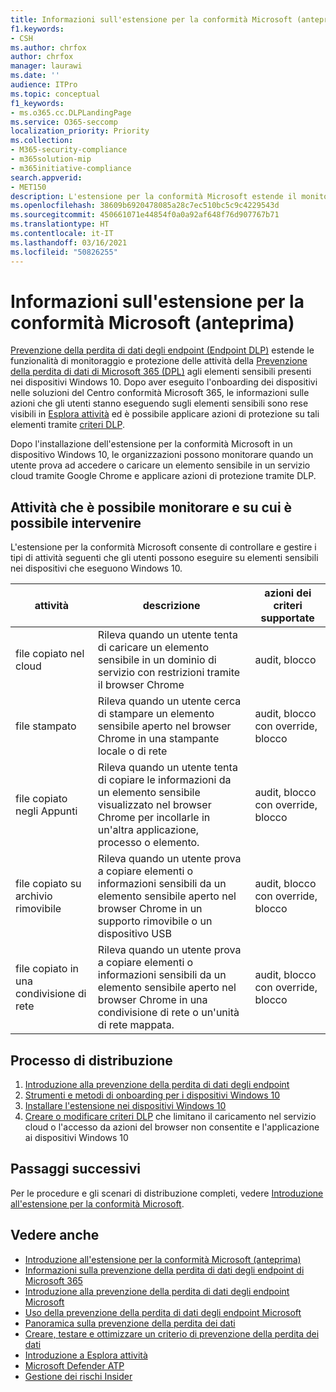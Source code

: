 ```yaml
---
title: Informazioni sull'estensione per la conformità Microsoft (anteprima)
f1.keywords:
- CSH
ms.author: chrfox
author: chrfox
manager: laurawi
ms.date: ''
audience: ITPro
ms.topic: conceptual
f1_keywords:
- ms.o365.cc.DLPLandingPage
ms.service: O365-seccomp
localization_priority: Priority
ms.collection:
- M365-security-compliance
- m365solution-mip
- m365initiative-compliance
search.appverid:
- MET150
description: L'estensione per la conformità Microsoft estende il monitoraggio e il controllo delle attività sui file e delle azioni di protezione nel browser Google Chrome
ms.openlocfilehash: 38609b6920478085a28c7ec510bc5c9c4229543d
ms.sourcegitcommit: 450661071e44854f0a0a92af648f76d907767b71
ms.translationtype: HT
ms.contentlocale: it-IT
ms.lasthandoff: 03/16/2021
ms.locfileid: "50826255"
---
```

# <a name="learn-about-the-microsoft-compliance-extension-preview"></a>Informazioni sull'estensione per la conformità Microsoft (anteprima)

[Prevenzione della perdita di dati degli endpoint (Endpoint DLP)](endpoint-dlp-learn-about.md) estende le funzionalità di monitoraggio e protezione delle attività della [Prevenzione della perdita di dati di Microsoft 365 (DPL)](data-loss-prevention-policies.md) agli elementi sensibili presenti nei dispositivi Windows 10. Dopo aver eseguito l'onboarding dei dispositivi nelle soluzioni del Centro conformità Microsoft 365, le informazioni sulle azioni che gli utenti stanno eseguendo sugli elementi sensibili sono rese visibili in [Esplora attività](data-classification-activity-explorer.md) ed è possibile applicare azioni di protezione su tali elementi tramite [criteri DLP](create-test-tune-dlp-policy.md).

Dopo l'installazione dell'estensione per la conformità Microsoft in un dispositivo Windows 10, le organizzazioni possono monitorare quando un utente prova ad accedere o caricare un elemento sensibile in un servizio cloud tramite Google Chrome e applicare azioni di protezione tramite DLP.  

## <a name="activities-you-can-monitor-and-take-action-on"></a>Attività che è possibile monitorare e su cui è possibile intervenire

L'estensione per la conformità Microsoft consente di controllare e gestire i tipi di attività seguenti che gli utenti possono eseguire su elementi sensibili nei dispositivi che eseguono Windows 10.

attività |descrizione  | azioni dei criteri supportate|
|---------|---------|---------|
|file copiato nel cloud  | Rileva quando un utente tenta di caricare un elemento sensibile in un dominio di servizio con restrizioni tramite il browser Chrome |audit, blocco|
|file stampato  |Rileva quando un utente cerca di stampare un elemento sensibile aperto nel browser Chrome in una stampante locale o di rete |audit, blocco con override, blocco|
|file copiato negli Appunti |Rileva quando un utente tenta di copiare le informazioni da un elemento sensibile visualizzato nel browser Chrome per incollarle in un'altra applicazione, processo o elemento. |audit, blocco con override, blocco|
|file copiato su archivio rimovibile    | Rileva quando un utente prova a copiare elementi o informazioni sensibili da un elemento sensibile aperto nel browser Chrome in un supporto rimovibile o un dispositivo USB |audit, blocco con override, blocco|
|file copiato in una condivisione di rete  |Rileva quando un utente prova a copiare elementi o informazioni sensibili da un elemento sensibile aperto nel browser Chrome in una condivisione di rete o un'unità di rete mappata.|audit, blocco con override, blocco |

## <a name="deployment-process"></a>Processo di distribuzione
1. [Introduzione alla prevenzione della perdita di dati degli endpoint](endpoint-dlp-getting-started.md)
2. [Strumenti e metodi di onboarding per i dispositivi Windows 10](dlp-configure-endpoints.md)
3. [Installare l'estensione nei dispositivi Windows 10](dlp-chrome-get-started.md)
4. [Creare o modificare criteri DLP](create-test-tune-dlp-policy.md) che limitano il caricamento nel servizio cloud o l'accesso da azioni del browser non consentite e l'applicazione ai dispositivi Windows 10

## <a name="next-steps"></a>Passaggi successivi

Per le procedure e gli scenari di distribuzione completi, vedere [Introduzione all'estensione per la conformità Microsoft](dlp-chrome-get-started.md).

## <a name="see-also"></a>Vedere anche

- [Introduzione all'estensione per la conformità Microsoft (anteprima)](dlp-chrome-get-started.md)
- [Informazioni sulla prevenzione della perdita di dati degli endpoint di Microsoft 365](endpoint-dlp-learn-about.md)
- [Introduzione alla prevenzione della perdita di dati degli endpoint Microsoft](endpoint-dlp-getting-started.md)
- [Uso della prevenzione della perdita di dati degli endpoint Microsoft](endpoint-dlp-using.md)
- [Panoramica sulla prevenzione della perdita dei dati](data-loss-prevention-policies.md)
- [Creare, testare e ottimizzare un criterio di prevenzione della perdita dei dati](create-test-tune-dlp-policy.md)
- [Introduzione a Esplora attività](data-classification-activity-explorer.md)
- [Microsoft Defender ATP](https://docs.microsoft.com/windows/security/threat-protection/)
- [Gestione dei rischi Insider](insider-risk-management.md)
